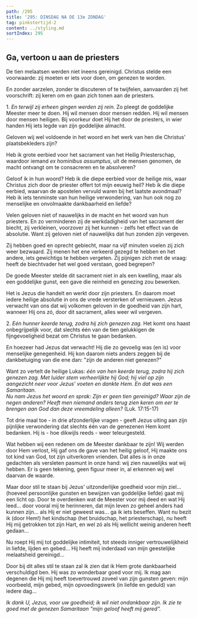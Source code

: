 ```yaml
---
path: /295
title: '295: DINSDAG NA DE 13e ZONDAG'
tag: pinkstertijd-2
content: ../styling.md
sortIndex: 295
---
```


## Ga, vertoon u aan de priesters

De tien melaatsen werden niet ineens gereinigd. Christus stelde een voorwaarde: zij moeten er iets voor doen, om genezen te worden.

En zonder aarzelen, zonder te discuteren of te twijfelen, aanvaarden zij het voorschrift: zij keren om en gaan zich tonen aan de priesters.

1\. _En terwijl zij erheen gingen werden zij rein._ Zo pleegt de goddelijke Meester meer te doen. Hij wil mensen door mensen redden. Hij wil mensen door mensen heiligen. Bij voorkeur doet Hij het door de priesters, in wier handen Hij iets legde van zijn goddelijke almacht.

Geloven wij wel voldoende in het woord en het werk van hen die Christus' plaatsbekleders zijn?

Heb ik grote eerbied voor het sacrament van het Heilig Priesterschap, waardoor iemand _ex hominibus assumptus_, uit de mensen genomen, de macht ontvangt om te consacreren en te absolveren?

Geloof ik in hun woord? Heb ik die diepe eerbied voor de heilige mis, waar Christus zich door de priester offert tot mijn eeuwig heil? Heb ik die diepe eerbied, waarvan de apostelen vervuld waren bij het laatste avondmaal? Heb ik iets tenminste van hun heilige verwondering, van hun ook nog zo menselijke en onvolmaakte dankbaarheid en liefde?

Velen geloven niet of nauwelijks in de macht en het woord van hun priesters. En zo verminderen zij de werkdadigheid van het sacrament der biecht, zij verkleinen, voorzover zij het kunnen - zelfs het effect van de absolutie. Want zij geloven niet of nauwelijks dat hun zonden zijn vergeven.

Zij hebben goed en oprecht gebiecht, maar na vijf minuten voelen zij zich weer bezwaard. Zij menen het ene verkeerd gezegd te hebben en het andere, iets gewichtigs te hebben vergeten. Zij pijnigen zich met de vraag: heeft de biechtvader het wel goed verstaan, goed begrepen?

De goede Meester stelde dit sacrament niet in als een kwelling, maar als een goddelijke gunst, een gave die reinheid en genezing zou bewerken.

Het is Jezus die handelt en werkt door zijn priesters. En daarom moet iedere heilige absolutie in ons de vrede versterken of vernieuwen. Jezus verwacht van ons dat wij volkomen geloven in de goedheid van zijn hart, wanneer Hij ons zó, door dit sacrament, alles weer wil vergeven.

2\. _Eén hunner keerde terug, zodra hij zich genezen zag._ Het komt ons haast onbegrijpelijk voor, dat slechts één van de tien gelukkigen de fijngevoeligheid bezat om Christus te gaan bedanken.

En hoezeer had Jezus dat verwacht! Hij die zo gevoelig was (en is) voor menselijke genegenheid. Hij kon daarom niets anders zeggen bij de dankbetuiging van die ene dan: "zijn de anderen niet genezen?"

Want zo vertelt de heilige Lukas: _één van hen keerde terug, zodra hij zich genezen zag. Met luider stem verheerlijkte hij God; hij viel op zijn aangezicht neer voor Jezus' voeten en dankte Hem. En dat was een Samaritaan._  
_Nu nam Jezus het woord en sprak: Zijn er geen tien gereinigd? Waar zijn de negen anderen? Heeft men niemand anders terug zien keren om eer te brengen aan God dan deze vreemdeling alleen?_ (Luk. 17:15-17)

Tot drie maal toe - in drie afzonderlijke vragen - geeft Jezus uiting aan zijn pijnlijke verwondering dat slechts één van de genezenen Hem komt bedanken. Hij is - hoe dikwijls reeds - weer teleurgesteld.

Wat hebben wij een redenen om de Meester dankbaar te zijn! Wij werden door Hem verlost, Hij gaf ons de gave van het heilig geloof, Hij maakte ons tot kind van God, tot zijn uitverkoren vrienden. Dat alles is in onze gedachten als versleten pasmunt in onze hand: wij zien nauwelijks wat wij hebben. Er is geen tekening, geen figuur meer in, al erkennen wij wel daarvan de waarde.

Maar door stil te staan bij Jezus' uitzonderlijke goedheid voor mijn ziel... (hoeveel persoonlijke gunsten en bewijzen van goddelijke liefde) gaat mij een licht op. Door te overdenken wat de Meester voor mij deed en wat Hij leed... door vooral mij te herinneren, dat mijn leven zo geheel anders had kunnen zijn... als Hij er niet geweest was... ga ik iets beseffen. Want nu bezit ik (door Hem!) het kindschap (het bruidschap, het priesterschap), nu heeft Hij mij getrokken tot zijn Hart, en wel zó als Hij wellicht weinig anderen heeft gedaan...

Nu roept Hij mij tot goddelijke intimiteit, tot steeds inniger vertrouwelijkheid in liefde, lijden en gebed... Hij heeft mij inderdaad van mijn geestelijke melaatsheid gereinigd...

Door bij dit alles stil te staan zal ik zien dat ik Hem grote dankbaarheid verschuldigd ben. Hij was zo wonderbaar goed voor mij. Ik mag aan degenen die Hij mij heeft toevertrouwd zoveel van zijn gunsten geven: mijn voorbeeld, mijn gebed, mijn opvoedingswerk (in liefde en geduld) van iedere dag...

_Ik dank U, Jezus, voor uw goedheid; ik wil niet ondankbaar zijn. Ik zie te goed met de genezen Samaritaan "mijn geloof heeft mij gered"._
